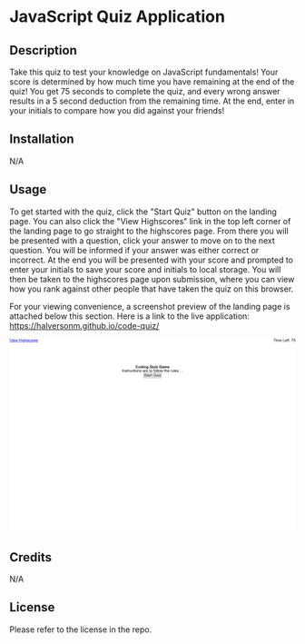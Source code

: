 # JavaScript Quiz Application

## Description
Take this quiz to test your knowledge on JavaScript fundamentals! Your score is determined by how much time you have remaining at the end of the quiz! You get 75 seconds to complete the quiz, and every wrong answer results in a 5 second deduction from the remaining time. At the end, enter in your initials to compare how you did against your friends!

## Installation
N/A

## Usage
To get started with the quiz, click the "Start Quiz" button on the landing page. You can also click the "View Highscores" link in the top left corner of the landing page to go straight to the highscores page. From there you will be presented with a question, click your answer to move on to the next question. You will be informed if your answer was either correct or incorrect. At the end you will be presented with your score and prompted to enter your initials to save your score and initials to local storage. You will then be taken to the highscores page upon submission, where you can view how you rank against other people that have taken the quiz on this browser. 

For your viewing convenience, a screenshot preview of the landing page is attached below this section. Here is a link to the live application: https://halversonm.github.io/code-quiz/

![screenshot of my coding quiz website](/assets/Code%20Quiz%20Screenshot.png)

## Credits
N/A

## License
Please refer to the license in the repo.
